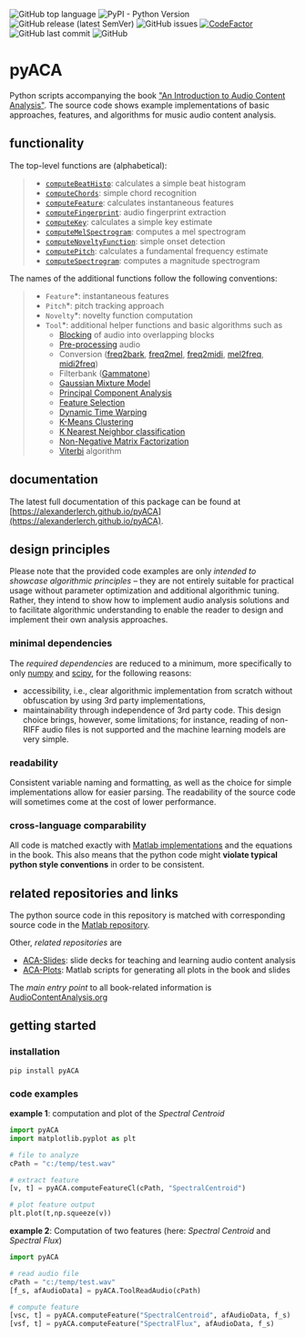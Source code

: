 ![GitHub top language](https://img.shields.io/github/languages/top/alexanderlerch/pyACA)
![PyPI - Python Version](https://img.shields.io/pypi/pyversions/pyACA)
![GitHub release (latest SemVer)](https://img.shields.io/github/v/release/alexanderlerch/pyACA)
![GitHub issues](https://img.shields.io/github/issues-raw/alexanderlerch/pyACA)
[![CodeFactor](https://www.codefactor.io/repository/github/alexanderlerch/pyaca/badge)](https://www.codefactor.io/repository/github/alexanderlerch/pyaca)
![GitHub last commit](https://img.shields.io/github/last-commit/alexanderlerch/pyACA)
![GitHub](https://img.shields.io/github/license/alexanderlerch/pyACA)

# pyACA
Python scripts accompanying the book ["An Introduction to Audio Content Analysis"](https://www.AudioContentAnalysis.org). The source code shows example implementations of basic approaches, features, and algorithms for music audio content analysis.

## functionality
The top-level functions are (alphabetical):
> - [`computeBeatHisto`](https://github.com/alexanderlerch/pyACA/blob/master/pyACA/computeBeatHisto.py): calculates a simple beat histogram
> - [`computeChords`](https://github.com/alexanderlerch/pyACA/blob/master/pyACA/computeChords.py): simple chord recognition
> - [`computeFeature`](https://github.com/alexanderlerch/pyACA/blob/master/pyACA/computeFeature.py): calculates instantaneous features 
> - [`computeFingerprint`](https://github.com/alexanderlerch/pyACA/blob/master/pyACA/computeFingerprint.py): audio fingerprint extraction 
> - [`computeKey`](https://github.com/alexanderlerch/pyACA/blob/master/pyACA/computeKey.py): calculates a simple key estimate
> - [`computeMelSpectrogram`](https://github.com/alexanderlerch/pyACA/blob/master/pyACA/computeMelSpectrogram.py): computes a mel spectrogram
> - [`computeNoveltyFunction`](https://github.com/alexanderlerch/pyACA/blob/master/pyACA/computeNoveltyFunction.py): simple onset detection
> - [`computePitch`](https://github.com/alexanderlerch/pyACA/blob/master/pyACA/computePitch.py): calculates a fundamental frequency estimate
> - [`computeSpectrogram`](https://github.com/alexanderlerch/pyACA/blob/master/pyACA/computeSpectrogram.py): computes a magnitude spectrogram

The names of the additional functions follow the following 
conventions:
> - `Feature`*: instantaneous features
> - `Pitch`*: pitch tracking approach
> - `Novelty`*: novelty function computation
> - `Tool`*: additional helper functions and basic algorithms such as 
>   - [Blocking](https://github.com/alexanderlerch/pyACA/blob/master/pyACA/ToolBlockAudio.py) of audio into overlapping blocks
>   - [Pre-processing](https://github.com/alexanderlerch/pyACA/blob/master/pyACA/ToolPreprocAudio.py) audio
>   - Conversion ([freq2bark](https://github.com/alexanderlerch/pyACA/blob/master/pyACA/ToolFreq2Bark.py), [freq2mel](https://github.com/alexanderlerch/pyACA/blob/master/pyACA/ToolFreq2Mel.py), [freq2midi](https://github.com/alexanderlerch/pyACA/blob/master/pyACA/ToolFreq2Midi.py), [mel2freq](https://github.com/alexanderlerch/pyACA/blob/master/pyACA/Mel2Freq.py), [midi2freq](https://github.com/alexanderlerch/pyACA/blob/master/pyACA/ToolMidi2Freq.py))
>   - Filterbank ([Gammatone](https://github.com/alexanderlerch/pyACA/blob/master/pyACA/ToolGammatoneFb.py))
>   - [Gaussian Mixture Model](https://github.com/alexanderlerch/pyACA/blob/master/pyACA/ToolGmm.py)
>   - [Principal Component Analysis](https://github.com/alexanderlerch/pyACA/blob/master/pyACA/ToolPca.py)
>   - [Feature Selection](https://github.com/alexanderlerch/pyACA/blob/master/pyACA/ToolSeqFeatureSel.py)
>   - [Dynamic Time Warping](https://github.com/alexanderlerch/pyACA/blob/master/pyACA/ToolSimpleDtw.py)
>   - [K-Means Clustering](https://github.com/alexanderlerch/pyACA/blob/master/pyACA/ToolSimpleKmeans.py)
>   - [K Nearest Neighbor classification](https://github.com/alexanderlerch/pyACA/blob/master/pyACA/ToolSimpleKnn.py)
>   - [Non-Negative Matrix Factorization](https://github.com/alexanderlerch/pyACA/blob/master/pyACA/ToolSimpleNmf.py)
>   - [Viterbi](https://github.com/alexanderlerch/pyACA/blob/master/pyACA/ToolViterbi.py) algorithm

## documentation
The latest full documentation of this package can be found at [https://alexanderlerch.github.io/pyACA](https://alexanderlerch.github.io/pyACA).

## design principles
Please note that the provided code examples are only _intended to showcase 
algorithmic principles_ – they are not entirely suitable for practical usage without 
parameter optimization and additional algorithmic tuning. Rather, they intend to show how to implement audio analysis solutions and to facilitate algorithmic understanding to enable the reader to design and implement their own analysis approaches. 

### minimal dependencies
The _required dependencies_ are reduced to a minimum, more specifically to only [numpy](https://numpy.org/) and [scipy](https://scipy.org/), for the following reasons:
* accessibility, i.e., clear algorithmic implementation from scratch without obfuscation by using 3rd party implementations,
* maintainability through independence of 3rd party code. 
This design choice brings, however, some limitations; for instance, reading of non-RIFF audio files is not supported and the machine learning models are very simple.  

### readability
Consistent variable naming and formatting, as well as the choice for simple implementations allow for easier parsing.
The readability of the source code will sometimes come at the cost of lower performance.

### cross-language comparability
All code is matched exactly with [Matlab implementations](https://www.github.com/alexanderlerch/ACA=Code) and the equations in the book. This also means that the python code might **violate typical python style conventions** in order to be consistent.

## related repositories and links
The python source code in this repository is matched with corresponding source code in the [Matlab repository](https://www.github.com/alexanderlerch/ACA-Code).

Other, _related repositories_ are
* [ACA-Slides](https://www.github.com/alexanderlerch/ACA-Slides): slide decks for teaching and learning audio content analysis
* [ACA-Plots](https://www.github.com/alexanderlerch/ACA-Plots): Matlab scripts for generating all plots in the book and slides

The _main entry point_ to all book-related information is [AudioContentAnalysis.org](https://www.AudioContentAnalysis.org)

## getting started
### installation
```console
pip install pyACA 
```

### code examples

**example 1**: computation and plot of the _Spectral Centroid_

```python
import pyACA
import matplotlib.pyplot as plt 

# file to analyze
cPath = "c:/temp/test.wav"

# extract feature
[v, t] = pyACA.computeFeatureCl(cPath, "SpectralCentroid")

# plot feature output
plt.plot(t,np.squeeze(v))
```
**example 2**: Computation of two features (here: _Spectral Centroid_ and _Spectral Flux_)

```python
import pyACA

# read audio file
cPath = "c:/temp/test.wav"
[f_s, afAudioData] = pyACA.ToolReadAudio(cPath)

# compute feature
[vsc, t] = pyACA.computeFeature("SpectralCentroid", afAudioData, f_s)
[vsf, t] = pyACA.computeFeature("SpectralFlux", afAudioData, f_s)
```


